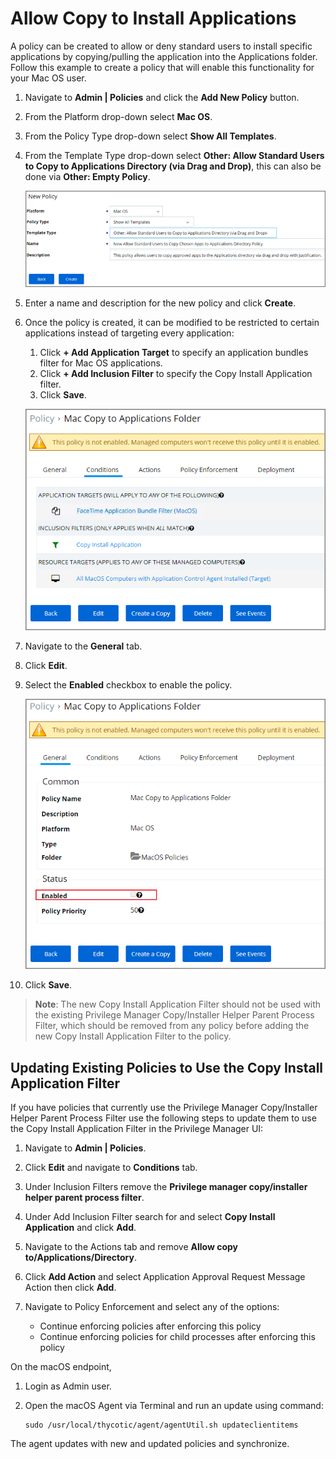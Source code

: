 [title]: # (Allow Copy to Install Applications)
[tags]: # (standard user, policy, macOS)
[priority]: # (4801)
# Allow Copy to Install Applications

A policy can be created to allow or deny standard users to install specific applications by copying/pulling the application into the Applications folder. Follow this example to create a policy that will enable this functionality for your Mac OS user.

1. Navigate to __Admin | Policies__ and click the __Add New Policy__ button.
1. From the Platform drop-down select __Mac OS__.
1. From the Policy Type drop-down select __Show All Templates__.
1. From the Template Type drop-down select __Other: Allow Standard Users to Copy to Applications Directory (via Drag and Drop)__, this can also be done via __Other: Empty Policy__.

   ![Add Allow Standard Users to Copy to Application Directory (via Drag and Drop)](images/mac/copy_drag_drop.png)
1. Enter a name and description for the new policy and click __Create__.
1. Once the policy is created, it can be modified to be restricted to certain applications instead of targeting every application:
   1. Click __+ Add Application Target__ to specify an application bundles filter for Mac OS applications.
   1. Click __+ Add Inclusion Filter__ to specify the Copy Install Application filter.
   1. Click __Save__.

   ![Example allow copy/drag application to applications folder](images/mac/allow_copy_conditions_20190510.png)
1. Navigate to the __General__ tab.
1. Click __Edit__.
1. Select the __Enabled__ checkbox to enable the policy.

   ![Enable the Copy Install Application policy](images/mac/allow_copy_enable_20190510.png)
1. Click __Save__.

>**Note**:
>The new Copy Install Application Filter should not be used with the existing Privilege Manager Copy/Installer Helper Parent Process Filter, which should be removed from any policy before adding the new Copy Install Application Filter to the policy.

## Updating Existing Policies to Use the Copy Install Application Filter

If you have policies that currently use the Privilege Manager Copy/Installer Helper Parent Process Filter use the following steps to update them to use the Copy Install Application Filter in the Privilege Manager UI:

1. Navigate to __Admin | Policies__.
1. Click __Edit__ and navigate to __Conditions__ tab.
1. Under Inclusion Filters remove the __Privilege manager copy/installer helper parent process filter__.
1. Under Add Inclusion Filter search for and select __Copy Install Application__ and click __Add__.
1. Navigate to the Actions tab and remove __Allow copy to/Applications/Directory__.
1. Click __Add Action__ and select Application Approval Request Message Action then click __Add__.
1. Navigate to Policy Enforcement and select any of the options:

   * Continue enforcing policies after enforcing this policy
   * Continue enforcing policies for child processes after enforcing this policy

On the macOS endpoint,

1. Login as Admin user.
1. Open the macOS Agent via Terminal and run an update using command:

   ```shell
   sudo /usr/local/thycotic/agent/agentUtil.sh updateclientitems
   ```

The agent updates with new and updated policies and synchronize.